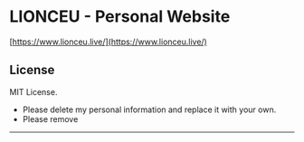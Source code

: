 # LIONCEU - Personal Website

[https://www.lionceu.live/](https://www.lionceu.live/)

## License

MIT License.

- Please delete my personal information and replace it with your own.
- Please remove

---
